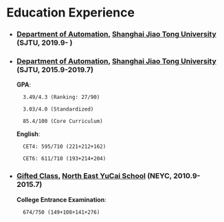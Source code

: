 # Education Experience

- ### [Department of Automation](http://automation.sjtu.edu.cn/), [Shanghai Jiao Tong University](https://www.sjtu.edu.cn/) (SJTU, 2019.9- )

- ### [Department of Automation](http://automation.sjtu.edu.cn/), [Shanghai Jiao Tong University](https://www.sjtu.edu.cn/) (SJTU, 2015.9-2019.7)

    **GPA**:

        3.49/4.3 (Ranking: 27/90)

        3.03/4.0 (Standardized)

        85.4/100 (Core Curriculum)

    **English**:

        CET4: 595/710 (221+212+162)

        CET6: 611/710 (193+214+204)

- ### [Gifted Class](http://www.neyc.cn/Category_1410/Index.aspx), [North East YuCai School](http://www.neyc.cn/) (NEYC, 2010.9-2015.7)

    **College Entrance Examination**:

        674/750 (149+108+141+276)